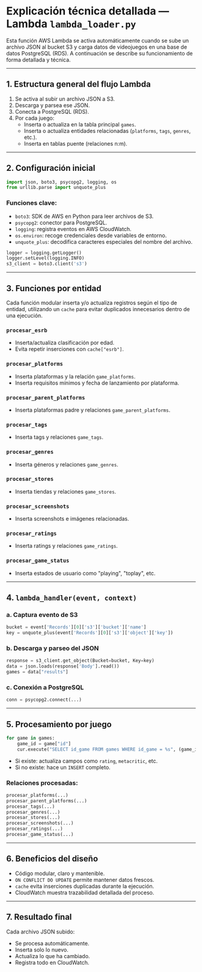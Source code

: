 
# Explicación técnica detallada — Lambda `lambda_loader.py`

Esta función AWS Lambda se activa automáticamente cuando se sube un archivo JSON al bucket S3 y carga datos de videojuegos en una base de datos PostgreSQL (RDS). A continuación se describe su funcionamiento de forma detallada y técnica.

---

## 1. Estructura general del flujo Lambda

1. Se activa al subir un archivo JSON a S3.
2. Descarga y parsea ese JSON.
3. Conecta a PostgreSQL (RDS).
4. Por cada juego:
   - Inserta o actualiza en la tabla principal `games`.
   - Inserta o actualiza entidades relacionadas (`platforms`, `tags`, `genres`, etc.).
   - Inserta en tablas puente (relaciones n:m).

---

## 2. Configuración inicial

```python
import json, boto3, psycopg2, logging, os
from urllib.parse import unquote_plus
```

### Funciones clave:
- `boto3`: SDK de AWS en Python para leer archivos de S3.
- `psycopg2`: conector para PostgreSQL.
- `logging`: registra eventos en AWS CloudWatch.
- `os.environ`: recoge credenciales desde variables de entorno.
- `unquote_plus`: decodifica caracteres especiales del nombre del archivo.

```python
logger = logging.getLogger()
logger.setLevel(logging.INFO)
s3_client = boto3.client('s3')
```

---

## 3. Funciones por entidad

Cada función modular inserta y/o actualiza registros según el tipo de entidad, utilizando un `cache` para evitar duplicados innecesarios dentro de una ejecución.

### `procesar_esrb`
- Inserta/actualiza clasificación por edad.
- Evita repetir inserciones con `cache["esrb"]`.

### `procesar_platforms`
- Inserta plataformas y la relación `game_platforms`.
- Inserta requisitos mínimos y fecha de lanzamiento por plataforma.

### `procesar_parent_platforms`
- Inserta plataformas padre y relaciones `game_parent_platforms`.

### `procesar_tags`
- Inserta tags y relaciones `game_tags`.

### `procesar_genres`
- Inserta géneros y relaciones `game_genres`.

### `procesar_stores`
- Inserta tiendas y relaciones `game_stores`.

### `procesar_screenshots`
- Inserta screenshots e imágenes relacionadas.

### `procesar_ratings`
- Inserta ratings y relaciones `game_ratings`.

### `procesar_game_status`
- Inserta estados de usuario como "playing", "toplay", etc.

---

## 4. `lambda_handler(event, context)`

### a. Captura evento de S3

```python
bucket = event['Records'][0]['s3']['bucket']['name']
key = unquote_plus(event['Records'][0]['s3']['object']['key'])
```

### b. Descarga y parseo del JSON

```python
response = s3_client.get_object(Bucket=bucket, Key=key)
data = json.loads(response['Body'].read())
games = data["results"]
```

### c. Conexión a PostgreSQL

```python
conn = psycopg2.connect(...)
```

---

## 5. Procesamiento por juego

```python
for game in games:
    game_id = game["id"]
    cur.execute("SELECT id_game FROM games WHERE id_game = %s", (game_id,))
```

- Si existe: actualiza campos como `rating`, `metacritic`, etc.
- Si no existe: hace un `INSERT` completo.

### Relaciones procesadas:

```python
procesar_platforms(...)
procesar_parent_platforms(...)
procesar_tags(...)
procesar_genres(...)
procesar_stores(...)
procesar_screenshots(...)
procesar_ratings(...)
procesar_game_status(...)
```

---

## 6. Beneficios del diseño

- Código modular, claro y mantenible.
- `ON CONFLICT DO UPDATE` permite mantener datos frescos.
- `cache` evita inserciones duplicadas durante la ejecución.
- CloudWatch muestra trazabilidad detallada del proceso.

---

## 7. Resultado final

Cada archivo JSON subido:
- Se procesa automáticamente.
- Inserta solo lo nuevo.
- Actualiza lo que ha cambiado.
- Registra todo en CloudWatch.
